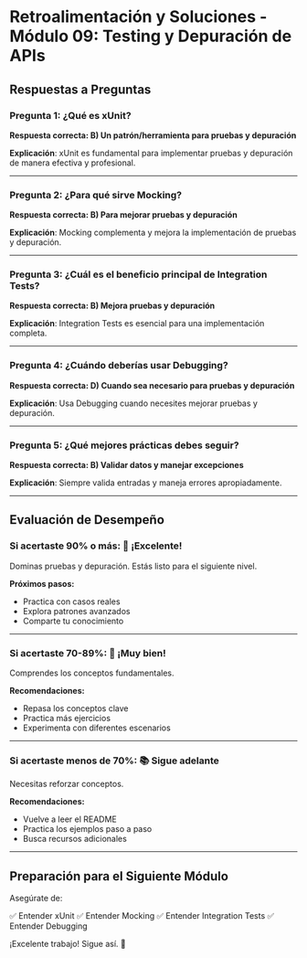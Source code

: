 # Retroalimentación y Soluciones - Módulo 09: Testing y Depuración de APIs

## Respuestas a Preguntas

### Pregunta 1: ¿Qué es xUnit?
**Respuesta correcta: B) Un patrón/herramienta para pruebas y depuración**

**Explicación**: xUnit es fundamental para implementar pruebas y depuración de manera efectiva y profesional.

---

### Pregunta 2: ¿Para qué sirve Mocking?
**Respuesta correcta: B) Para mejorar pruebas y depuración**

**Explicación**: Mocking complementa y mejora la implementación de pruebas y depuración.

---

### Pregunta 3: ¿Cuál es el beneficio principal de Integration Tests?
**Respuesta correcta: B) Mejora pruebas y depuración**

**Explicación**: Integration Tests es esencial para una implementación completa.

---

### Pregunta 4: ¿Cuándo deberías usar Debugging?
**Respuesta correcta: D) Cuando sea necesario para pruebas y depuración**

**Explicación**: Usa Debugging cuando necesites mejorar pruebas y depuración.

---

### Pregunta 5: ¿Qué mejores prácticas debes seguir?
**Respuesta correcta: B) Validar datos y manejar excepciones**

**Explicación**: Siempre valida entradas y maneja errores apropiadamente.

---

## Evaluación de Desempeño

### Si acertaste 90% o más: 🌟 ¡Excelente!
Dominas pruebas y depuración. Estás listo para el siguiente nivel.

**Próximos pasos:**
- Practica con casos reales
- Explora patrones avanzados
- Comparte tu conocimiento

---

### Si acertaste 70-89%: 💪 ¡Muy bien!
Comprendes los conceptos fundamentales.

**Recomendaciones:**
- Repasa los conceptos clave
- Practica más ejercicios
- Experimenta con diferentes escenarios

---

### Si acertaste menos de 70%: 📚 Sigue adelante
Necesitas reforzar conceptos.

**Recomendaciones:**
- Vuelve a leer el README
- Practica los ejemplos paso a paso
- Busca recursos adicionales

---

## Preparación para el Siguiente Módulo

Asegúrate de:

✅ Entender xUnit
✅ Entender Mocking
✅ Entender Integration Tests
✅ Entender Debugging

¡Excelente trabajo! Sigue así. 🚀
